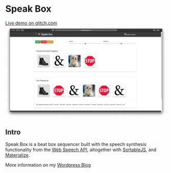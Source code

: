 # Speak Box

[Live demo on glitch.com](https://speakbox.glitch.me/)
![speakbox](doc/screencap2.png)

## Intro

Speak Box is a beat box sequencer built with the speech synthesis functionality from the <a href="https://developer.mozilla.org/en-US/docs/Web/API/Web_Speech_API">Web Speech API</a>, altogether with <a href="https://github.com/SortableJS/sortablejs">SortableJS</a>, and <a href="https://materializecss.com/">Materialize</a>.

More information on my [Wordpress Blog](https://jason1996429.wordpress.com/2020/11/01/hello-computer-wk-1-speak-box/)